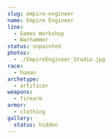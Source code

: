 ```yaml
---
slug: empire-engineer
name: Empire Engineer
line:
  - Games Workshop
  - Warhammer
status: unpainted
photos:
  - ./EmpireEngineer_Studio.jpg
race:
  - human
archetype:
  - artificer
weapons:
  - firearm
armor:
  - clothing
gallery:
  status: hidden
---
```

